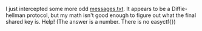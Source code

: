 I just intercepted some more odd [messages.txt](${messages_txt}). It appears to be a Diffie-hellman protocol, but my math isn't good enough to figure out what the final shared key is. Help! (The answer is a number. There is no easyctf{})
